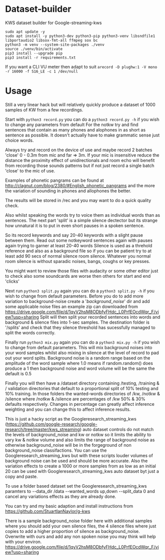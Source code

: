 # Dataset-builder
KWS dataset builder for Google-streaming-kws

```
sudo apt update -y
sudo apt install -y python3-dev python3-pip python3-venv libsndfile1 libportaudio2 libsox-fmt-all ffmpeg sox bc
python3 -m venv --system-site-packages ./venv
source ./venv/bin/activate
pip3 install --upgrade pip
pip3 install -r requirements.txt 
```

If you want a CLI VU meter then adapt to suit `arecord -D plughw:1 -V mono -r 16000 -f S16_LE -c 1 /dev/null`

# Usage
Still a very linear hack but will relatively quickly produce a dataset of 1000 samples of KW from a few recordings.

Start with `python3 record.py` you can do a `python3 record.py -h` if you wish to change any parameters from default
For the notkw try and find sentences that contain as many phones and alophones in as short as sentence as possible.
It doesn't actually have to make grammatic sense just choice words.

Always try and record on the device of use and maybe record 2 batches 'close' 0 - 0.3m from mic and far => 3m.
If your mic is insensitive reduce the distance the proximity effect of unidirectionals and room echo will benefit 
from recording those sounds patterns but if not just record a single batch 'close' to the mic of use.

Examples of phonetic pangrams can be found at http://clagnut.com/blog/2380/#English_phonetic_pangrams and the more the 
variation of sounding in phones and allophones the better.

The results will be stored in /rec and you may want to do a quick quality check.

Also whilst speaking the words try to voice them as individual words than as sentences.
The next part 'split' is a simple silence dectector but its strange how unnatural it is to put in even short pauses in a spoken sentence.

So its record keywords and say 20-40 keywords with a slight pause between them.
Read out some notkeyword sentences again with pauses again trying to garner at least 20-40 words
Silence is used as a threhold reference and also as a background file so if you can be patient try to at least add 90 secs of normal silence 
room silence.
Whatever you normal room silence is without sparadic noises, bangs, coughs or key presses.

You might want to review those files with audacity or some other editor just to check also some soundcards are worse then others for start and end 'clicks'

Next run `python3 split.py` again you can do a `python3 split.py -h` if you wish to change from default parameters.
Before you do to add more variation to background-noise create a '_background_noise_' dir and add some applicable noise files an example zip can downloaded from 
https://drive.google.com/file/d/1qyV2hsM8ODbfyFHdc_L0PrfEOcdWqr_F/view?usp=sharing 
Split will then split your recorded sentences into words and background & silence files into 1-sec samples.
The destination folder is '/splits' and check that they silence threshold has sucessfully managed to split the words correctly.

Finally run `python3 mix.py` again you can do a `python3 mix.py -h` if you wish to change from default parameters.
This will mix background noises into your word samples whilst also mixing in silence at the level of record to pad out your word splits.
Background noise is a random range based on the amplitude of the word sample where 1.0 means if random.random() does produce a 1 then 
background noise and word volume will be the same the default is 0.5

Finally you will then have a /dataset directory containing /testing, /training & / validation directories that default to a proportional split of 10% testing and 10% training.
In those folders the wanted-words directories of /kw, /notkw & /silence where /notkw & /silence are percentages of /kw 50% & 30% defaults respectively.
Changes in percentage can greatly affect inference weighting and you can change this to affect inference results.

This is just a hacky script as the Googleresearch_streaming_kws (https://github.com/google-research/google-research/tree/master/kws_streaming) 
auto dataset controls do not match the levels of background_noise and kw or notkw so it limits the ability to vary 
kw & notkw volume and also limits the range of background noise as otherwise background_noise will be in the forgeground of non background_noise classifactions.
You can use the Googleresearch_streaming_kws but with these scripts louder volumes of background noise can be used and should be more accurate.
Also the variation effects to create a 1000 or more samples from as low as an initial 20 can be used with Googleresearch_streaming_kws auto dataset byt just a copy and paste.

To use a folder based dataset set the Googleresearch_streaming_kws paramters to --data_dir /data --wanted_words up,down --split_data 0 and cancel any variations effects as they are already done.

You can try and my basic adaption and install instructions from https://github.com/StuartIanNaylor/g-kws

There is a sample background_noise folder here with additional samples where you should add your own silence files, the 4 silence files where just copies to add a higher proportion of silence as background_noise. Overwrite with ours and add any non spoken noise you may think will help with your environ.
https://drive.google.com/file/d/1qyV2hsM8ODbfyFHdc_L0PrfEOcdWqr_F/view?usp=sharing


